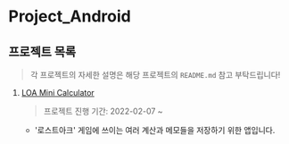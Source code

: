 Project_Android
==================

## 프로젝트 목록
> 각 프로젝트의 자세한 설명은 해당 프로젝트의 `README.md` 참고 부탁드립니다!
1. [LOA Mini Calculator]()
    >프로젝트 진행 기간:  2022-02-07 ~ 
    - '로스트아크' 게임에 쓰이는 여러 계산과 메모들을 저장하기 위한 앱입니다.